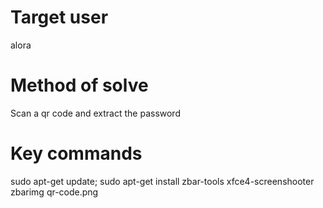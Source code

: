 # Target user
alora
# Method of solve
Scan a qr code and extract the password
# Key commands
sudo apt-get update; sudo apt-get install zbar-tools
xfce4-screenshooter
zbarimg qr-code.png
